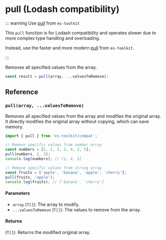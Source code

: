 # pull (Lodash compatibility)

::: warning Use [pull](../../array/pull.md) from `es-toolkit`

This `pull` function is for Lodash compatibility and operates slower due to more complex type handling and overloading.

Instead, use the faster and more modern [pull](../../array/pull.md) from `es-toolkit`.

:::

Removes all specified values from the array.

```typescript
const result = pull(array, ...valuesToRemove);
```

## Reference

### `pull(array, ...valuesToRemove)`

Removes all specified values from the array and modifies the original array. It directly modifies the original array without copying, which can save memory.

```typescript
import { pull } from 'es-toolkit/compat';

// Remove specific values from number array
const numbers = [1, 2, 3, 2, 4, 2, 5];
pull(numbers, 2, 3);
console.log(numbers); // [1, 4, 5]

// Remove specific values from string array
const fruits = ['apple', 'banana', 'apple', 'cherry'];
pull(fruits, 'apple');
console.log(fruits); // ['banana', 'cherry']
```

#### Parameters

- `array` (`T[]`): The array to modify.
- `...valuesToRemove` (`T[]`): The values to remove from the array.

#### Returns

(`T[]`): Returns the modified original array.
